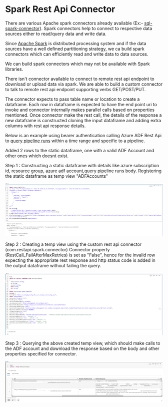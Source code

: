 # Spark Rest Api Connector

There are various Apache spark connectors already available (Ex:- [sql-spark-connector](https://github.com/microsoft/sql-spark-connector)). Spark connectors help to connect to respective data sources either to read/query data and write data. 


Since [Apache Spark](https://spark.apache.org/) is distributed processing system and if the data sources have a well defined partitioning strategy, we ca build spark connectors which can efficiently read and write data to data sources. 

We can build spark connectors which may not be available with Spark libraries.

There isn't connector available to connect to remote rest api endpoint to download or upload data via spark. We are able to build a custom connector to talk to remote rest api endpoint supporting verbs GET/POST/PUT.

The connector expects to pass table name or location to create a dataframe. Each row in dataframe is expected to have the end point uri to invoke and connector internally makes parallel calls based on properties mentioned. Once connector make the rest call, the details of the response a new dataframe is constructed cloning the input dataframe and adding extra columns with rest api response details.

Below is an example using bearer authentication calling Azure ADF Rest Api to [query pipeline runs](https://docs.microsoft.com/en-us/rest/api/datafactory/pipeline-runs/query-by-factory) within a time range and specific to a pipeline.

Added 2 rows to the static dataframe, one with a valid ADF Account and other ones which doesnt exist.


Step 1 :
Constructing a static dataframe with details like azure subscription id, resource group, azure adf account,query pipeline runs body.
Registering the static dataframe as temp view  "ADFAccounts"

![screenshot](screenshots/BearerAuth/1.png)

Step 2 :
Creating a temp view using the custom rest api connector (com.restapi.spark.connector)
Connector property (RestCall_FailAfterMaxRetries) is set as "False", hence for the invalid row expecting the appropriate rest response and http status code is added in the output dataframe without failing the query.

![screenshot](screenshots/BearerAuth/2.png)

Step 3 :
Querying the above created temp view, which should make calls to the ADF account and download the response based on the body and other properties specified for connector.

![screenshot](screenshots/BearerAuth/3.png)